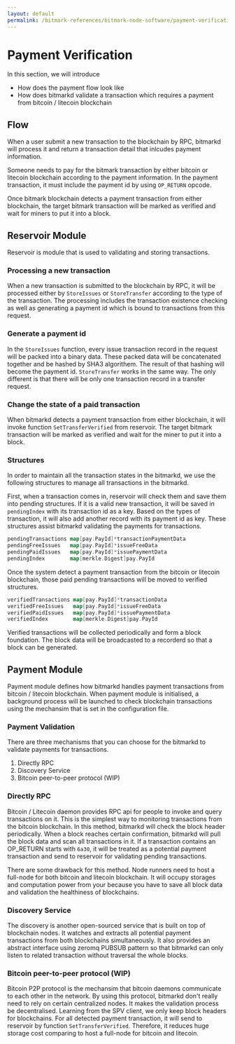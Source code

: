 ```yaml
---
layout: default
permalink: /bitmark-references/bitmark-node-software/payment-verification/
---
```


# Payment Verification

In this section, we will introduce

* How does the payment flow look like
* How does bitmarkd validate a transaction which requires a payment from bitcoin / litecoin blockchain

## Flow

When a user submit a new transaction to the blockchain by RPC, bitmarkd will process it and return a transaction detail that inlcudes payment information.

Someone needs to pay for the bitmark transaction by either bitcoin or litecoin blockchain according to the payment information. In the payment transaction, it must include the payment id by using `OP_RETURN` opcode.

Once bitmark blockchain detects a payment transaction from either blockchain, the target bitmark transaction will be marked as verified and wait for miners to put it into a block.

## Reservoir Module

Reservoir is module that is used to validating and storing transactions.

### Processing a new transaction

When a new transaction is submitted to the blockchain by RPC, it will be processed either by `StoreIssues` or `StoreTransfer` according to the type of the transaction. The processing includes the transaction existence checking as well as generating a payment id which is bound to transactions from this request.

### Generate a payment id

In the `StoreIssues` function, every issue transaction record in the request will be packed into a binary data. These packed data will be concatenated together and be hashed by SHA3 algorithem. The result of that hashing will become the payment id. `StoreTransfer` works in the same way. The only different is that there will be only one transaction record in a transfer request.

### Change the state of a paid transaction

When bitmarkd detects a payment transaction from either blockchain, it will invoke function `SetTransferVerified` from reservoir. The target bitmark transaction will be marked as verified and wait for the miner to put it into a block.

### Structures

In order to maintain all the transaction states in the bitmarkd, we use the following structures to manage all transactions in the bitmarkd.

First, when a transaction comes in, reservoir will check them and save them into pending structures. If it is a valid new transaction, it will be saved in `pendingIndex` with its transaction id as a key. Based on the types of transaction, it will also add another record with its payment id as key. These structures assist bitmarkd validating the payments for transactions.

```go
pendingTransactions map[pay.PayId]*transactionPaymentData
pendingFreeIssues   map[pay.PayId]*issueFreeData
pendingPaidIssues   map[pay.PayId]*issuePaymentData
pendingIndex        map[merkle.Digest]pay.PayId
```

Once the system detect a payment transaction from the bitcoin or litecoin blockchain, those paid pending transactions will be moved to verified structures.

```go
verifiedTransactions map[pay.PayId]*transactionData
verifiedFreeIssues   map[pay.PayId]*issueFreeData
verifiedPaidIssues   map[pay.PayId]*issuePaymentData
verifiedIndex        map[merkle.Digest]pay.PayId
```

Verified transactions will be collected periodically and form a block foundation. The block data will be broadcasted to a recorderd so that a block can be generated.

## Payment Module

Payment module defines how bitmarkd handles payment transactions from bitcoin / litecoin blockchain. When payment module is initialised, a background process will be launched to check blockchain transactions using the mechansim that is set in the configuration file.

### Payment Validation

There are three mechanisms that you can choose for the bitmarkd to validate payments for transactions.

1. Directly RPC
1. Discovery Service
1. Bitcoin peer-to-peer protocol (WIP)

### Directly RPC

Bitcoin / Litecoin daemon provides RPC api for people to invoke and query transactions on it. This is the simplest way to monitoring transactions from the bitcoin blockchain. In this method, bitmarkd will check the block header periodically. When a block reaches certain confirmation, bitmarkd will pull the block data and scan all transactions in it. If a transaction contains an OP_RETURN starts with `6a30`, it will be treated as a potential payment transaction and send to reservoir for validating pending transactions.

There are some drawback for this method. Node runners need to host a full-node for both bitcoin and litecoin blockchain. It will occupy storages and computation power from your because you have to save all block data and validation the healthiness of blockchains.

### Discovery Service

The discovery is another open-sourced service that is built on top of blockchain nodes. It watches and extracts all potential payment transactions from both blockchains simultaneously. It also provides an abstract interface using zeromq PUBSUB pattern so that bitmarkd can only listen to related transaction without traversal the whole blocks.

### Bitcoin peer-to-peer protocol (WIP)

Bitcoin P2P protocol is the mechansim that bitcoin daemons communicate to each other in the network. By using this protocol, bitmarkd don't really need to rely on certain centralized nodes. It makes the validation process be decentralised. Learning from the SPV client, we only keep block headers for blockchains. For all detected payment transaction, it will send to reservoir by function `SetTransferVerified`. Therefore, it reduces huge storage cost comparing to host a full-node for bitcoin and litecoin.
